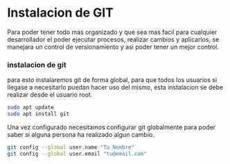 # Instalacion de GIT
Para poder tener todo mas organizado y que sea mas facil para cualquier desarrollador el poder ejecutar procesos, realizar cambios y aplicarlos, se manejara un control de versionamiento y asi poder tener un mejor control.

### instalacion de git
para esto instalaremos git de forma global, para que todos los usuarios si llegase a necesitarlo puedan hacer uso del mismo, esta instalacion se debe realizar desde el usuario root.
```bash
sudo apt update
sudo apt install git
```
Una vez configurado necesitamos configurar git globalmente para poder saber si alguna persona ha realizado algun cambio.
```bash
git config --global user.name "Tu Nombre"
git config --global user.email "tu@email.com"
```


